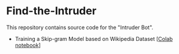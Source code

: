 # Find-the-Intruder

This repository contains source code for the "Intruder Bot".


* Training a Skip-gram Model based on Wikipedia Dataset [[Colab notebook](https://colab.research.google.com/drive/1crBk7zZL9rN9unXDbLSpvgFX7EKqDXH5)]
